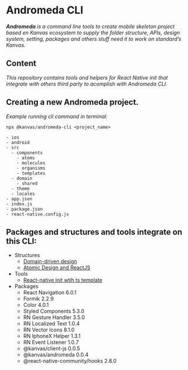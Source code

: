 # Andromeda CLI

***Andromeda** is a command line tools to create mobile skeleton project based en Kanvas ecosystem  to supply the folder structure, APIs, design system, setting, packages and others stuff need it to work on standard’s Kanvas.*

## Content
*This repository contains tools and helpers for React Native init that integrate with others third party to acomplish with Andromeda CLI.*


 ## Creating a new Andromeda project.


*Example running cli command in terminal:*
```
npx @kanvas/andromeda-cli <project_name>
```
```
- ios
- android
- src
  - components
    - atoms
    - molecules
    - organisms
    - templates
  - domain
    - shared
  - theme
  - locales
- app.json
- index.js
- package.json 
- react-native.config.js 
```

## Packages and structures and tools integrate on this CLI:
- Structures
  - [Domain-driven design](https://dev.to/stevescruz/domain-driven-design-ddd-file-structure-4pja)
  - [Atomic Design and ReactJS](https://danilowoz.com/blog/atomic-design-with-react) 
- Tools
  - [React-native init wtih ts template](https://reactnative.dev/docs/typescript)
- Packages
  - React Navigation 6.0.1
  - Formik 2.2.9
  - Color 4.0.1
  - Styled Components 5.3.0
  - RN Gesture Handler 3.5.0
  - RN Localized Text 1.0.4
  - RN Vector Icons 8.1.0
  - RN IphoneX Helper 1.3.1
  - RN Event Listener 1.0.7
  - @kanvas/client-js 0.0.5
  - @kanvas/andromeda 0.0.4
  - @react-native-community/hooks 2.8.0
  
